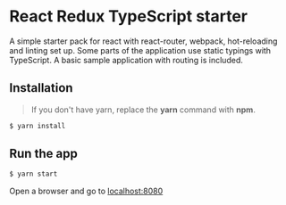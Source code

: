 # React Redux TypeScript starter

A simple starter pack for react with react-router, webpack, hot-reloading and linting set up.
Some parts of the application use static typings with TypeScript. A basic sample application with routing is included. 

## Installation
>If you don't have yarn, replace the **yarn** command with **npm**.
```sh
$ yarn install
```
## Run the app
```sh
$ yarn start
```
Open a browser and go to [localhost:8080](http://localhost:8080)